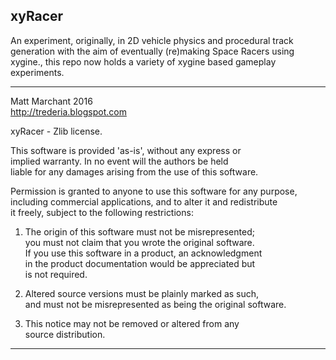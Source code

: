 xyRacer
-------

An experiment, originally, in 2D vehicle physics and procedural track
generation with the aim of eventually (re)making Space Racers using
xygine., this repo now holds a variety of xygine based gameplay experiments.


-----------------------------------------------------------------------

Matt Marchant 2016  
http://trederia.blogspot.com  

xyRacer - Zlib license.  

This software is provided 'as-is', without any express or  
implied warranty. In no event will the authors be held  
liable for any damages arising from the use of this software.  

Permission is granted to anyone to use this software for any purpose,  
including commercial applications, and to alter it and redistribute  
it freely, subject to the following restrictions:  

1. The origin of this software must not be misrepresented;  
you must not claim that you wrote the original software.  
If you use this software in a product, an acknowledgment  
in the product documentation would be appreciated but  
is not required.  

2. Altered source versions must be plainly marked as such,  
and must not be misrepresented as being the original software.  

3. This notice may not be removed or altered from any  
source distribution.  

-----------------------------------------------------------------------